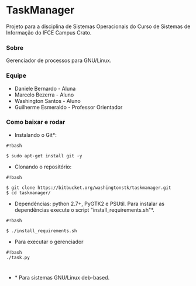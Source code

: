 # TaskManager #

Projeto para a disciplina de Sistemas Operacionais do Curso de Sistemas de Informação do IFCE Campus Crato. 

### Sobre ###

Gerenciador de processos para GNU/Linux.

### Equipe ###

* Daniele Bernardo - Aluna
* Marcelo Bezerra - Aluno
* Washington Santos - Aluno
* Guilherme Esmeraldo - Professor Orientador

### Como baixar e rodar ###
* Instalando o Git*:
```
#!bash

$ sudo apt-get install git -y
```
* Clonando o repositório:

```
#!bash

$ git clone https://bitbucket.org/washingtonstk/taskmanager.git
$ cd taskmanager/
```

* Dependências: python 2.7+, PyGTK2 e PSUtil. Para instalar as dependências execute o script "install_requirements.sh"*.

```
#!bash

$ ./install_requirements.sh
```
* Para executar o gerenciador 
```
#!bash
./task.py
```

# # 

* \* Para sistemas GNU/Linux deb-based.